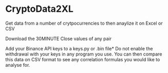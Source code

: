 # CryptoData2XL
Get data from a number of crytpocurrencies to then anaylize it on Excel or CSV

Download the 30MINUTE Close values of any pair

Add your Binance API keys to a keys.py or .bin file* Do not enable the withdrawal with your keys in any program you use. You can then compare this data on CSV format to see any correlation formulas you would like to analyse for.
